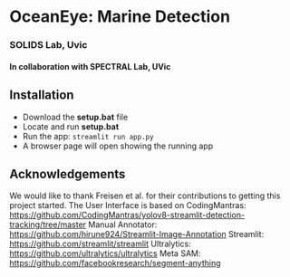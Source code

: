 # OceanEye: Marine Detection
### SOLIDS Lab, Uvic
#### In collaboration with SPECTRAL Lab, UVic

## Installation
 * Download the __setup.bat__ file
 * Locate and run __setup.bat__  
 * Run the app:
 ```streamlit run app.py```
 * A browser page will open showing the running app

## Acknowledgements
We would like to thank Freisen et al. for their contributions to getting this project started.
The User Interface is based on CodingMantras: https://github.com/CodingMantras/yolov8-streamlit-detection-tracking/tree/master
Manual Annotator: https://github.com/hirune924/Streamlit-Image-Annotation
Streamlit: https://github.com/streamlit/streamlit
Ultralytics: https://github.com/ultralytics/ultralytics
Meta SAM: https://github.com/facebookresearch/segment-anything

